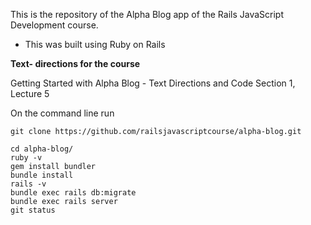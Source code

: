 This is the repository of the Alpha Blog app of the Rails JavaScript Development course.

- This was built using Ruby on Rails

**Text- directions for the course**

Getting Started with Alpha Blog - Text Directions and Code
Section 1, Lecture 5

On the command line run

    git clone https://github.com/railsjavascriptcourse/alpha-blog.git

    cd alpha-blog/
    ruby -v
    gem install bundler
    bundle install
    rails -v
    bundle exec rails db:migrate
    bundle exec rails server
    git status
